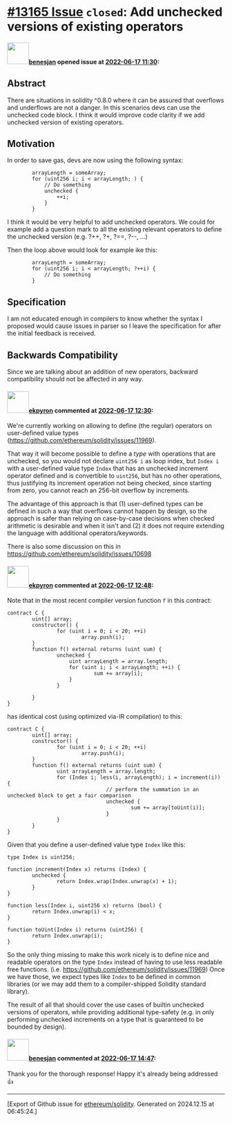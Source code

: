 # [\#13165 Issue](https://github.com/ethereum/solidity/issues/13165) `closed`: Add unchecked versions of existing operators

#### <img src="https://avatars.githubusercontent.com/u/13470840?u=eafcee87241e0f3162f8ebe5f1dbfb335c11fa7e&v=4" width="50">[benesjan](https://github.com/benesjan) opened issue at [2022-06-17 11:30](https://github.com/ethereum/solidity/issues/13165):

## Abstract

There are situations in solidity ^0.8.0 where it can be assured that overflows and underflows are not a danger. In this scenarios devs can use the unchecked code block. I think it would improve code clarity if we add unchecked version of existing operators.

## Motivation
In order to save gas, devs are now using the following syntax:
```
        arrayLength = someArray;
        for (uint256 i; i < arrayLength; ) {
            // Do something
            unchecked {
                ++i;
            }
        }
```
I think it would be very helpful to add unchecked operators. We could for example add a question mark to all the existing relevant operators to define the unchecked version (e.g. ?++, ?+, ?==, ?--, ...)

Then the loop above would look for example ike this:

```
        arrayLength = someArray;
        for (uint256 i; i < arrayLength; ?++i) {
            // Do something
        }
```


## Specification
I am not educated enough in compilers to know whether the syntax I proposed would cause issues in parser so I leave the specification for after the initial feedback is received.

## Backwards Compatibility
Since we are talking about an addition of new operators, backward compatibility should not be affected in any way.


#### <img src="https://avatars.githubusercontent.com/u/1347491?v=4" width="50">[ekpyron](https://github.com/ekpyron) commented at [2022-06-17 12:30](https://github.com/ethereum/solidity/issues/13165#issuecomment-1158824818):

We're currently working on allowing to define (the regular) operators on user-defined value types (https://github.com/ethereum/solidity/issues/11969).

That way it will become possible to define a *type* with operations that are unchecked, so you would not declare ``uint256 i`` as loop index, but ``Index i`` with a user-defined value type ``Index`` that has an unchecked increment operator defined and is convertible to ``uint256``, but has no other operations, thus justifying its increment operation not being checked, since starting from zero, you cannot reach an 256-bit overflow by increments.

The advantage of this approach is that (1) user-defined types can be defined in such a way that overflows cannot happen by design, so the approach is safer than relying on case-by-case decisions when checked arithmetic is desirable and when it isn't and (2) it does not require extending the language with additional operators/keywords.

There is also some discussion on this in https://github.com/ethereum/solidity/issues/10698

#### <img src="https://avatars.githubusercontent.com/u/1347491?v=4" width="50">[ekpyron](https://github.com/ekpyron) commented at [2022-06-17 12:48](https://github.com/ethereum/solidity/issues/13165#issuecomment-1158838352):

Note that in the most recent compiler version function ``f`` in this contract:
```
contract C {
        uint[] array;
        constructor() {
                for (uint i = 0; i < 20; ++i)
                        array.push(i);
        }
        function f() external returns (uint sum) {
                unchecked {
                    uint arrayLength = array.length;
                    for (uint i; i < arrayLength; ++i) {
                            sum += array[i];
                    }
                }

        }
}
```

has identical cost (using optimized via-IR compilation) to this:

```
contract C {
        uint[] array;
        constructor() {
                for (uint i = 0; i < 20; ++i)
                        array.push(i);
        }
        function f() external returns (uint sum) {
                uint arrayLength = array.length;
                for (Index i; less(i, arrayLength); i = increment(i)) {
                                // perform the summation in an unchecked block to get a fair comparison
                                unchecked {
                                        sum += array[toUint(i)];
                                }
                }
        }
}
```

Given that you define a user-defined value type ``Index`` like this:

```
type Index is uint256;

function increment(Index x) returns (Index) {
        unchecked {
                return Index.wrap(Index.unwrap(x) + 1);
        }
}

function less(Index i, uint256 x) returns (bool) {
        return Index.unwrap(i) < x;
}

function toUint(Index i) returns (uint256) {
        return Index.unwrap(i);
}
```

So the only thing missing to make this work nicely is to define nice and readable operators on the type ``Index`` instead of having to use less readable free functions. (i.e. https://github.com/ethereum/solidity/issues/11969)
Once we have those, we expect types like ``Index`` to be defined in common libraries (or we may add them to a compiler-shipped Solidity standard library).

The result of all that should cover the use cases of builtin unchecked versions of operators, while providing additional type-safety (e.g. in only performing unchecked increments on a type that is guaranteed to be bounded by design).

#### <img src="https://avatars.githubusercontent.com/u/13470840?u=eafcee87241e0f3162f8ebe5f1dbfb335c11fa7e&v=4" width="50">[benesjan](https://github.com/benesjan) commented at [2022-06-17 14:47](https://github.com/ethereum/solidity/issues/13165#issuecomment-1158946043):

Thank you for the thorough response! Happy it's already being addressed 👍


-------------------------------------------------------------------------------



[Export of Github issue for [ethereum/solidity](https://github.com/ethereum/solidity). Generated on 2024.12.15 at 06:45:24.]
